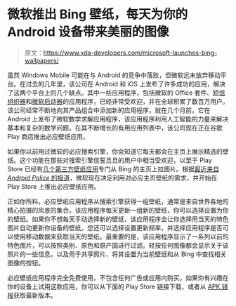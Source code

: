 # 微软推出 Bing 壁纸，每天为你的 Android 设备带来美丽的图像

> 原文：<https://www.xda-developers.com/microsoft-launches-bing-wallpapers/>

虽然 Windows Mobile 可能在与 Android 的竞争中落败，但微软远未放弃移动平台。在过去的几年里，该公司在 Android 和 iOS 上发布了许多成功的应用，解决了这两个平台上的几个缺点。其中一些应用程序，包括微软的 Office 套件、[短信组织器](https://www.xda-developers.com/microsoft-sms-organizer-text-message-us-uk-autralia/)和[微软启动器](https://www.xda-developers.com/microsoft-launcher-5-7-cortana-conversation-edge-read-aloud/)的应用程序，已经非常受欢迎，并在全球积累了数百万用户。该公司经常不断地向其产品组合中添加新的应用程序，就在几个月前，它在 Android 上发布了微软数学求解应用程序，该应用程序利用人工智能的力量来解决基本和复杂的数学问题。在其不断增长的有用应用列表中，该公司现在正在谷歌 Play 商店推出必应壁纸应用。

如果你以前用过微软的必应搜索引擎，你会知道它每天都会在主页上展示精选的壁纸。这个功能在那些对搜索引擎信誓旦旦的用户中相当受欢迎，以至于 Play Store 已经有[几个第三方壁纸应用](https://play.google.com/store/apps/details?id=com.pk.bingwallpaper&hl=en_IN)专门从 Bing 的主页上拉图片。根据[最近来自 *Android Police* 的报道](https://www.androidpolice.com/2020/05/07/bing-wallpapers-app-launches-with-daily-updates-to-your-background/)，微软现在决定利用对必应主页壁纸的需求，并开始在 Play Store 上推出必应壁纸应用。

正如你所料，必应壁纸应用程序从搜索引擎获得一组壁纸，通常是来自世界各地的精心拍摄的风景的集合。该应用程序每天更新一组新的壁纸，你可以选择设置为你的壁纸。如果你不想每天手动选择新的壁纸，该应用程序会让你选择用当天的特色图片自动更新你设备的壁纸。您还可以选择设置更新频率，并选择应用程序是否可以使用移动数据来获取当天的壁纸。最重要的是，该应用程序显示了一系列以前的特色图片，可以按照类别、原色和原产国进行过滤。轻按任何图像都会显示关于该照片的一些信息，以及用于共享照片、将其设置为当前壁纸和从 Bing 中查找相关图像的按钮。

必应壁纸应用程序完全免费使用，不包含任何广告或应用内购买。如果你有兴趣在你的设备上试用这款应用，你可以从下面的 Play Store 链接下载，或者从 [APK 镜报](https://www.apkmirror.com/apk/microsoft-corporation/bing-wallpapers/)获取最新版本。